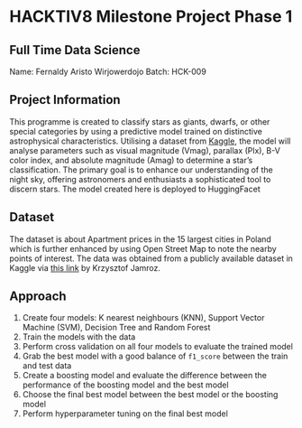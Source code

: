 # HACKTIV8 Milestone Project Phase 1
## Full Time Data Science

Name: Fernaldy Aristo Wirjowerdojo
Batch: HCK-009

## Project Information
This programme is created to classify stars as giants, dwarfs, or other special categories by using a predictive model trained on distinctive astrophysical characteristics. Utilising a dataset from [Kaggle](https://www.kaggle.com/datasets/vinesmsuic/star-categorization-giants-and-dwarfs), the model will analyse parameters such as visual magnitude (Vmag), parallax (Plx), B-V color index, and absolute magnitude (Amag) to determine a star’s classification. The primary goal is to enhance our understanding of the night sky, offering astronomers and enthusiasts a sophisticated tool to discern stars. The model created here is deployed to HuggingFacet

## Dataset
The dataset is about Apartment prices in the 15 largest cities in Poland which is further enhanced by using Open Street Map to note the nearby points of interest. The data was obtained from a publicly available dataset in Kaggle via [this link](https://www.kaggle.com/datasets/krzysztofjamroz/apartment-prices-in-poland/data) by Krzysztof Jamroz. 

## Approach
1. Create four models: K nearest neighbours (KNN), Support Vector Machine (SVM), Decision Tree and Random Forest
2. Train the models with the data
3. Perform cross validation on all four models to evaluate the trained model
4. Grab the best model with a good balance of `f1_score` between the train and test data
5. Create a boosting model and evaluate the difference between the performance of the boosting model and the best model
6. Choose the final best model between the best model or the boosting model 
7. Perform hyperparameter tuning on the final best model
